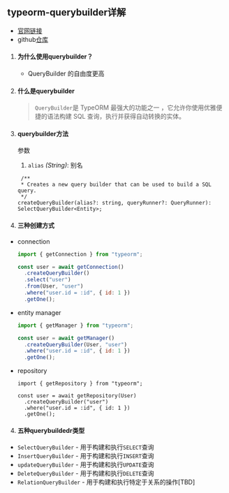 ## typeorm-querybuilder详解

- [官网链接](https://typeorm.biunav.com/zh/#%E4%BD%BF%E7%94%A8-querybuilder)
- github[仓库](https://github.com/typeorm/typeorm/tree/master/sample)

1. #### 为什么使用querybuilder？

   - QueryBuilder 的自由度更高
   
2. #### 什么是querybuilder

   > `QueryBuilder`是 TypeORM 最强大的功能之一 ，它允许你使用优雅便捷的语法构建 SQL 查询，执行并获得自动转换的实体。

3. #### querybuilder方法

   参数

   1. `alias` *(String)*: 别名

   ```
    /**
    * Creates a new query builder that can be used to build a SQL query.
    */
   createQueryBuilder(alias?: string, queryRunner?: QueryRunner): SelectQueryBuilder<Entity>;
   ```

   

4. #### 三种创建方式

- connection

    ```javascript
    import { getConnection } from "typeorm";

    const user = await getConnection()
      .createQueryBuilder()
      .select("user")
      .from(User, "user")
      .where("user.id = :id", { id: 1 })
      .getOne();

    ```

- entity manager

  ```javascript
  import { getManager } from "typeorm";
  
  const user = await getManager()
    .createQueryBuilder(User, "user")
    .where("user.id = :id", { id: 1 })
    .getOne();
  
  ```

- repository

    ```
    import { getRepository } from "typeorm";
    
    const user = await getRepository(User)
      .createQueryBuilder("user")
      .where("user.id = :id", { id: 1 })
      .getOne();
    
    ```
4. #### 五种querybuildedr类型

- `SelectQueryBuilder` - 用于构建和执行`SELECT`查询
- `InsertQueryBuilder` - 用于构建和执行`INSERT`查询
- `updateQueryBuilder` - 用于构建和执行`UPDATE`查询
- `DeleteQueryBuilder` - 用于构建和执行`DELETE`查询
- `RelationQueryBuilder` - 用于构建和执行特定于关系的操作[TBD]